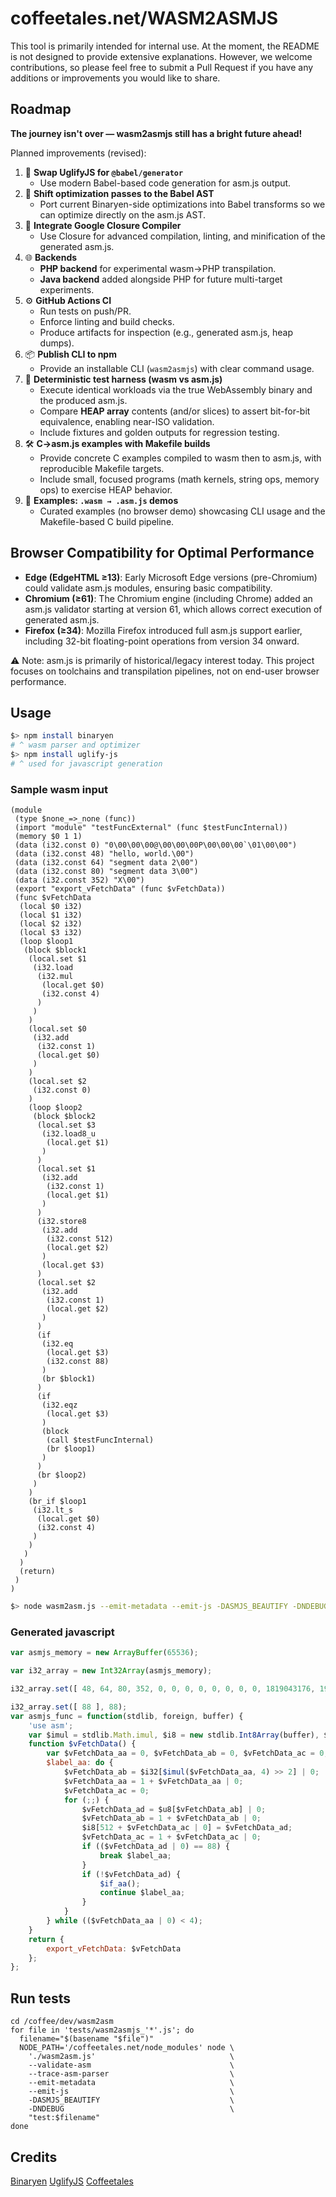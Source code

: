 coffeetales.net/WASM2ASMJS
==========================

This tool is primarily intended for internal use. At the moment, the README is not designed to provide extensive explanations. However, we welcome contributions, so please feel free to submit a Pull Request if you have any additions or improvements you would like to share.

Roadmap
-------

**The journey isn't over — wasm2asmjs still has a bright future ahead!**

Planned improvements (revised):

1. 🔄 **Swap UglifyJS for `@babel/generator`**
   * Use modern Babel-based code generation for asm.js output.
2. 🧠 **Shift optimization passes to the Babel AST**
   * Port current Binaryen-side optimizations into Babel transforms so we can optimize directly on the asm.js AST.
3. 🧹 **Integrate Google Closure Compiler**
   * Use Closure for advanced compilation, linting, and minification of the generated asm.js.
4. 🌐 **Backends**
   * **PHP backend** for experimental wasm→PHP transpilation.
   * **Java backend** added alongside PHP for future multi-target experiments.
5. ⚙️ **GitHub Actions CI**
   * Run tests on push/PR.
   * Enforce linting and build checks.
   * Produce artifacts for inspection (e.g., generated asm.js, heap dumps).
6. 📦 **Publish CLI to npm**
   * Provide an installable CLI (`wasm2asmjs`) with clear command usage.
7. 🧪 **Deterministic test harness (wasm vs asm.js)**
   * Execute identical workloads via the true WebAssembly binary and the produced asm.js.
   * Compare **HEAP array** contents (and/or slices) to assert bit-for-bit equivalence, enabling near-ISO validation.
   * Include fixtures and golden outputs for regression testing.
8. 🛠 **C→asm.js examples with Makefile builds**
   * Provide concrete C examples compiled to wasm then to asm.js, with reproducible Makefile targets.
   * Include small, focused programs (math kernels, string ops, memory ops) to exercise HEAP behavior.
9. 🧰 **Examples: `.wasm → .asm.js` demos**
   * Curated examples (no browser demo) showcasing CLI usage and the Makefile-based C build pipeline.

Browser Compatibility for Optimal Performance
---------------------------------------------

- **Edge (EdgeHTML ≥13)**: Early Microsoft Edge versions (pre-Chromium) could validate asm.js modules, ensuring basic compatibility.
- **Chromium (≥61)**: The Chromium engine (including Chrome) added an asm.js validator starting at version 61, which allows correct execution of generated asm.js.
- **Firefox (≥34)**: Mozilla Firefox introduced full asm.js support earlier, including 32-bit floating-point operations from version 34 onward.

⚠️ Note: asm.js is primarily of historical/legacy interest today. This project focuses on toolchains and transpilation pipelines, not on end-user browser performance.

Usage
-----

``` bash
$> npm install binaryen
# ^ wasm parser and optimizer
$> npm install uglify-js
# ^ used for javascript generation
```

### Sample wasm input

``` wast
(module
 (type $none_=>_none (func))
 (import "module" "testFuncExternal" (func $testFuncInternal))
 (memory $0 1 1)
 (data (i32.const 0) "0\00\00\00@\00\00\00P\00\00\00`\01\00\00")
 (data (i32.const 48) "hello, world.\00")
 (data (i32.const 64) "segment data 2\00")
 (data (i32.const 80) "segment data 3\00")
 (data (i32.const 352) "X\00")
 (export "export_vFetchData" (func $vFetchData))
 (func $vFetchData
  (local $0 i32)
  (local $1 i32)
  (local $2 i32)
  (local $3 i32)
  (loop $loop1
   (block $block1
    (local.set $1
     (i32.load
      (i32.mul
       (local.get $0)
       (i32.const 4)
      )
     )
    )
    (local.set $0
     (i32.add
      (i32.const 1)
      (local.get $0)
     )
    )
    (local.set $2
     (i32.const 0)
    )
    (loop $loop2
     (block $block2
      (local.set $3
       (i32.load8_u
        (local.get $1)
       )
      )
      (local.set $1
       (i32.add
        (i32.const 1)
        (local.get $1)
       )
      )
      (i32.store8
       (i32.add
        (i32.const 512)
        (local.get $2)
       )
       (local.get $3)
      )
      (local.set $2
       (i32.add
        (i32.const 1)
        (local.get $2)
       )
      )
      (if
       (i32.eq
        (local.get $3)
        (i32.const 88)
       )
       (br $block1)
      )
      (if
       (i32.eqz
        (local.get $3)
       )
       (block
        (call $testFuncInternal)
        (br $loop1)
       )
      )
      (br $loop2)
     )
    )
    (br_if $loop1
     (i32.lt_s
      (local.get $0)
      (i32.const 4)
     )
    )
   )
  )
  (return)
 )
)
```

``` bash
$> node wasm2asm.js --emit-metadata --emit-js -DASMJS_BEAUTIFY -DNDEBUG wast:sample.wast
```

### Generated javascript

``` javascript
var asmjs_memory = new ArrayBuffer(65536);

var i32_array = new Int32Array(asmjs_memory);

i32_array.set([ 48, 64, 80, 352, 0, 0, 0, 0, 0, 0, 0, 0, 1819043176, 1998597231, 1684828783, 46, 1835492723, 544501349, 1635017060, 12832, 1835492723, 544501349, 1635017060, 13088 ], 0);

i32_array.set([ 88 ], 88);
var asmjs_func = function(stdlib, foreign, buffer) {
    'use asm';
    var $imul = stdlib.Math.imul, $i8 = new stdlib.Int8Array(buffer), $u8 = new stdlib.Uint8Array(buffer), $i32 = new stdlib.Int32Array(buffer), $if_aa = foreign.testFuncExternal;
    function $vFetchData() {
        var $vFetchData_aa = 0, $vFetchData_ab = 0, $vFetchData_ac = 0, $vFetchData_ad = 0;
        $label_aa: do {
            $vFetchData_ab = $i32[$imul($vFetchData_aa, 4) >> 2] | 0;
            $vFetchData_aa = 1 + $vFetchData_aa | 0;
            $vFetchData_ac = 0;
            for (;;) {
                $vFetchData_ad = $u8[$vFetchData_ab] | 0;
                $vFetchData_ab = 1 + $vFetchData_ab | 0;
                $i8[512 + $vFetchData_ac | 0] = $vFetchData_ad;
                $vFetchData_ac = 1 + $vFetchData_ac | 0;
                if (($vFetchData_ad | 0) == 88) {
                    break $label_aa;
                }
                if (!$vFetchData_ad) {
                    $if_aa();
                    continue $label_aa;
                }
            }
        } while (($vFetchData_aa | 0) < 4);
    }
    return {
        export_vFetchData: $vFetchData
    };
};
```
Run tests
---------

```
cd /coffee/dev/wasm2asm
for file in 'tests/wasm2asmjs_'*'.js'; do
  filename="$(basename "$file")"
  NODE_PATH='/coffeetales.net/node_modules' node \
    './wasm2asm.js'                              \
    --validate-asm                               \
    --trace-asm-parser                           \
    --emit-metadata                              \
    --emit-js                                    \
    -DASMJS_BEAUTIFY                             \
    -DNDEBUG                                     \
    "test:$filename"
done
```

Credits
-------

[Binaryen](https://github.com/WebAssembly/binaryen)
[UglifyJS](https://github.com/mishoo/UglifyJS)
[Coffeetales](https://coffeetales.net)
